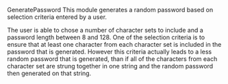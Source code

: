 GeneratePassword
This module generates a random password based on selection criteria entered by a user.

The user is able to chose a number of character sets to include and a password length between 8 and 128. 
One of the selection criteria is to ensure that at least one character from each character set is included in the password that is generated.
However this criteria actually leads to a less random password that is generated, than if all of the characters from each character set
are strung together in one string and the random password then generated on that string.
